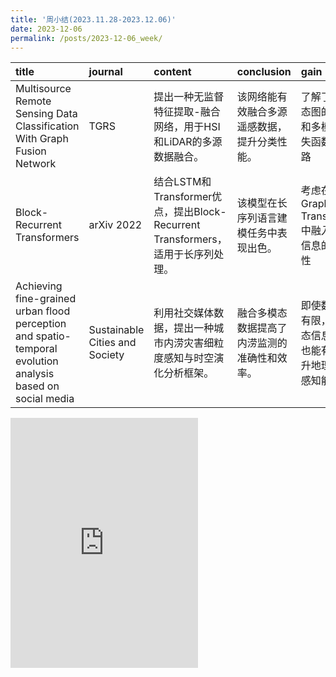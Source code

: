 ```yaml
---
title: '周小结(2023.11.28-2023.12.06)'
date: 2023-12-06
permalink: /posts/2023-12-06_week/
---
```

| title                                                                                                      | journal                        | content                                                                         | conclusion                                   | gain                                                       |
|:-----------------------------------------------------------------------------------------------------------|:-------------------------------|:--------------------------------------------------------------------------------|:---------------------------------------------|:-----------------------------------------------------------|
| Multisource Remote Sensing Data Classification With Graph Fusion Network                                   | TGRS                           | 提出一种无监督特征提取-融合网络，用于HSI和LiDAR的多源数据融合。                 | 该网络能有效融合多源遥感数据，提升分类性能。 | 了解了多模态图的建立和多模态损失函数的思路                 |
| Block-Recurrent Transformers                                                                               | arXiv 2022                     | 结合LSTM和Transformer优点，提出Block-Recurrent Transformers，适用于长序列处理。 | 该模型在长序列语言建模任务中表现出色。       | 考虑在Graph Transformer中融入时序信息的可能性              |
| Achieving fine-grained urban flood perception and spatio-temporal evolution analysis based on social media | Sustainable Cities and Society | 利用社交媒体数据，提出一种城市内涝灾害细粒度感知与时空演化分析框架。            | 融合多模态数据提高了内涝监测的准确性和效率。 | 即使数据量有限，多模态信息融合也能有效提升地理事件感知能力 |

<embed src="http://127.0.0.1:4000/files/post/2023-12-06-week.pdf" type="application/pdf" height="400px" />
    